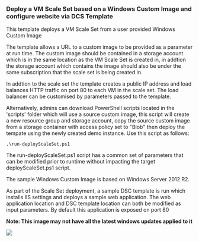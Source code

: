 ### Deploy a VM Scale Set based on a Windows Custom Image and configure website via DCS Template ###

This template deploys a VM Scale Set from a user provided Windows Custom Image

The template allows a URL to a custom image to be provided as a parameter at run time. The custom image should be contained in a storage account which is in the same location as the VM Scale Set is created in, in addtion the storage account which contains the image should also be under the same subscription that the scale set is being created in.

In addtion to the scale set the template creates a public IP address and load balances HTTP traffic on port 80 to each VM in the scale set. The load balancer can be customised by parameters passed to the template.

Alternatively, admins can download PowerShell scripts located in the 'scripts' folder which will use a source custom image, this script will create a new resource group and storage account, copy the source custom image from a storage container with access policy set to "Blob" then deploy the tempate using the newly created demo instance.  Use this script as follows:

```
.\run-deployScaleSet.ps1

```
The run-deployScaleSet.ps1 script has a common set of parameters that can be modified prior to runtime without impacting the target deployScaleSet.ps1 script. 

The sample Windows Custom Image is based on Windows Server 2012 R2. 

As part of the Scale Set deployment, a sample DSC template is run which installs IIS settings and deploys a sample web application. The web application location and DSC template location can both be modified as input parameters. By default this application is exposed on port 80

**Note: This image may not have all the latest windows updates applied to it**

<a href="https://portal.azure.com/#create/Microsoft.Template/uri/https%3A%2F%2Fraw.githubusercontent.com%2FMTCAtlanta%2Fazure-virtual-machine-templates%2Fmaster%2Fvmss-custom-win-iis%2Fazuredeploy.json" target="_blank">
    <img src="http://azuredeploy.net/deploybutton.png"/>
</a>

